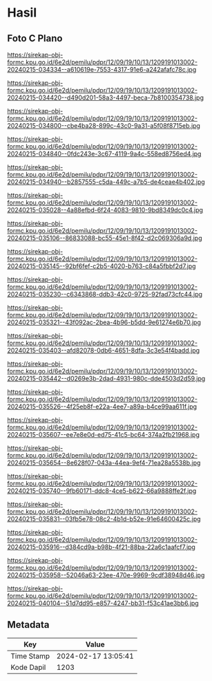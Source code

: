 # Hasil

## Foto C Plano

https://sirekap-obj-formc.kpu.go.id/6e2d/pemilu/pdpr/12/09/19/10/13/1209191013002-20240215-034334--a610619e-7553-4317-91e6-a242afafc78c.jpg

https://sirekap-obj-formc.kpu.go.id/6e2d/pemilu/pdpr/12/09/19/10/13/1209191013002-20240215-034420--d490d201-58a3-4497-beca-7b8100354738.jpg

https://sirekap-obj-formc.kpu.go.id/6e2d/pemilu/pdpr/12/09/19/10/13/1209191013002-20240215-034800--cbe4ba28-899c-43c0-9a31-a5f08f8715eb.jpg

https://sirekap-obj-formc.kpu.go.id/6e2d/pemilu/pdpr/12/09/19/10/13/1209191013002-20240215-034840--0fdc243e-3c67-4119-9a4c-558ed8756ed4.jpg

https://sirekap-obj-formc.kpu.go.id/6e2d/pemilu/pdpr/12/09/19/10/13/1209191013002-20240215-034940--b2857555-c5da-449c-a7b5-de4ceae4b402.jpg

https://sirekap-obj-formc.kpu.go.id/6e2d/pemilu/pdpr/12/09/19/10/13/1209191013002-20240215-035028--4a88efbd-6f24-4083-9810-9bd8349dc0c4.jpg

https://sirekap-obj-formc.kpu.go.id/6e2d/pemilu/pdpr/12/09/19/10/13/1209191013002-20240215-035106--86833088-bc55-45e1-8f42-d2c069306a9d.jpg

https://sirekap-obj-formc.kpu.go.id/6e2d/pemilu/pdpr/12/09/19/10/13/1209191013002-20240215-035145--92bf6fef-c2b5-4020-b763-c84a5fbbf2d7.jpg

https://sirekap-obj-formc.kpu.go.id/6e2d/pemilu/pdpr/12/09/19/10/13/1209191013002-20240215-035230--c6343868-ddb3-42c0-9725-92fad73cfc44.jpg

https://sirekap-obj-formc.kpu.go.id/6e2d/pemilu/pdpr/12/09/19/10/13/1209191013002-20240215-035321--43f092ac-2bea-4b96-b5dd-9e61274e6b70.jpg

https://sirekap-obj-formc.kpu.go.id/6e2d/pemilu/pdpr/12/09/19/10/13/1209191013002-20240215-035403--afd82078-0db6-4651-8dfa-3c3e54f4badd.jpg

https://sirekap-obj-formc.kpu.go.id/6e2d/pemilu/pdpr/12/09/19/10/13/1209191013002-20240215-035442--d0269e3b-2dad-4931-980c-dde4503d2d59.jpg

https://sirekap-obj-formc.kpu.go.id/6e2d/pemilu/pdpr/12/09/19/10/13/1209191013002-20240215-035526--4f25eb8f-e22a-4ee7-a89a-b4ce99aa611f.jpg

https://sirekap-obj-formc.kpu.go.id/6e2d/pemilu/pdpr/12/09/19/10/13/1209191013002-20240215-035607--ee7e8e0d-ed75-41c5-bc64-374a2fb21968.jpg

https://sirekap-obj-formc.kpu.go.id/6e2d/pemilu/pdpr/12/09/19/10/13/1209191013002-20240215-035654--8e628f07-043a-44ea-9ef4-71ea28a5538b.jpg

https://sirekap-obj-formc.kpu.go.id/6e2d/pemilu/pdpr/12/09/19/10/13/1209191013002-20240215-035740--9fb60171-ddc8-4ce5-b622-66a9888ffe2f.jpg

https://sirekap-obj-formc.kpu.go.id/6e2d/pemilu/pdpr/12/09/19/10/13/1209191013002-20240215-035831--03fb5e78-08c2-4b1d-b52e-91e64600425c.jpg

https://sirekap-obj-formc.kpu.go.id/6e2d/pemilu/pdpr/12/09/19/10/13/1209191013002-20240215-035916--d384cd9a-b98b-4f21-88ba-22a6c1aafcf7.jpg

https://sirekap-obj-formc.kpu.go.id/6e2d/pemilu/pdpr/12/09/19/10/13/1209191013002-20240215-035958--52046a63-23ee-470e-9969-9cdf38948d46.jpg

https://sirekap-obj-formc.kpu.go.id/6e2d/pemilu/pdpr/12/09/19/10/13/1209191013002-20240215-040104--51d7dd95-e857-4247-bb31-f53c41ae3bb6.jpg


## Metadata

| Key        | Value               |
| ---------- | ------------------- |
| Time Stamp | 2024-02-17 13:05:41 |
| Kode Dapil | 1203                |



